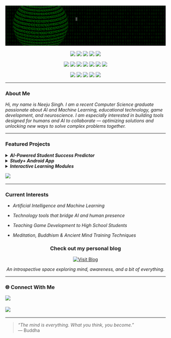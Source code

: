 
<p align="center">
  <img src="final.gif" alt="Welcome GIF">
</p>

<p align="center">
  <img src="https://img.shields.io/badge/Python-blue?style=for-the-badge&logo=python&logoColor=white"/> <img src="https://img.shields.io/badge/Scikit--learn-F7931E?style=for-the-badge&logo=scikit-learn&logoColor=white"/> <img src="https://img.shields.io/badge/TensorFlow-FF6F00?style=for-the-badge&logo=tensorflow&logoColor=white"/> <img src="https://img.shields.io/badge/PyTorch-EE4C2C?style=for-the-badge&logo=pytorch&logoColor=white"/> <img src="https://img.shields.io/badge/FastAPI-005571?style=for-the-badge&logo=fastapi&logoColor=white"/> 
</p>

<p align="center"> 
  <img src="https://img.shields.io/badge/Numpy-013243?style=for-the-badge&logo=numpy&logoColor=white"/> <img src="https://img.shields.io/badge/SciPy-8CAAE6?style=for-the-badge&logo=scipy&logoColor=white"/> <img src="https://img.shields.io/badge/Pandas-150458?style=for-the-badge&logo=pandas&logoColor=white"/> <img src="https://img.shields.io/badge/Matplotlib-11557C?style=for-the-badge&logo=matplotlib&logoColor=white"/>   <img src="https://img.shields.io/badge/Seaborn-0D3D56?style=for-the-badge&logoColor=white"/> <img src="https://img.shields.io/badge/Plotly-3F4F75?style=for-the-badge&logo=plotly&logoColor=white"/> <img src="https://img.shields.io/badge/Tableau-E97627?style=for-the-badge&logo=tableau&logoColor=white"/> 
</p>

<p align="center">
  <img src="https://img.shields.io/badge/Git-F05032?style=for-the-badge&logo=git&logoColor=white"/> <img src="https://img.shields.io/badge/React_Native-20232A?style=for-the-badge&logo=react&logoColor=61DAFB"/> <img src="https://img.shields.io/badge/Firebase-FFCA28?style=for-the-badge&logo=firebase&logoColor=black"/> <img src="https://img.shields.io/badge/Streamlit-FF4B4B?style=for-the-badge&logo=streamlit&logoColor=white"/> <img src="https://img.shields.io/badge/Java-007396?style=for-the-badge&logo=java&logoColor=white"/>
</p>


---

### About Me
 
<em>Hi, my name is Neeju Singh. I am a recent Computer Science graduate passionate about AI and Machine Learning, educational technology, game development, and neuroscience. I am especially interested in building tools designed for humans and AI to collaborate — optimizing solutions and unlocking new ways to solve complex problems together.</em>


---

### Featured Projects

<details>
<summary><b><em>AI-Powered Student Success Predictor</em></b></summary>
<em>A machine learning tool to predict student outcomes and support personalized learning.</em>
<br><br>
🔗 [GitHub Repository](https://github.com/NEEJUSINGH/student-success-predictor) · 📊 Python, Scikit-learn, Streamlit
</details>

<details>
<summary><b><em>Study+ Android App</em></b></summary>
<em>An app that helps students stay focused by locking distractions and providing parental/teacher dashboards.</em>
<br><br>
🔗 [GitHub Repository](https://github.com/NEEJUSINGH/study-plus-app) · 🤖 Java, Firebase, Android Studio
</details>

<details>
<summary><b><em>Interactive Learning Modules</em></b></summary>
<em>Beginner-friendly coding modules for high school students, including game development and web apps.</em>
<br><br>
🔗 [View Project](https://github.com/NEEJUSINGH/space-invader-module) · 🕹️ Pygame, GitHub Pages
</details>

<p> 
  <a href="https://neejusingh.github.io/portfolio.html" target="_blank"><img src="https://img.shields.io/badge/ 📁 Checkout_ My_Portfolio 📁 -c9ff28?style=for-the-badge&logoColor=black"/></a>
</p>

---

### Current Interests

- <em>Artificial Intelligence and Machine Learning</em>

- <em>Technology tools that bridge AI and human presence</em>

- <em>Teaching Game Development to High School Students</em>

- <em>Meditation, Buddhism & Ancient Mind Training Techniques</em>

<h3 align="center">Check out my personal blog</h3>
<p align="center">
  <a href="https://neejusingh.github.io/blog/" target="_blank">
    <img src="https://img.shields.io/badge/Unfolding_Consciousness-FF69B4?style=for-the-badge" alt="Visit Blog">
  </a>
</p>
<p align="center"><em>An introspective space exploring mind, awareness, and a bit of everything.</em></p>


---  

### 🌐 Connect With Me

  <a href="mailto:neejusingh977@gmail.com" target="_blank">
    <img src="https://img.shields.io/badge/📩 Email-Contact_Me-success?style=for-the-badge"/>
  </a><br><br>
  
  <a href="https://www.linkedin.com/in/neejusingh/" target="_blank">
    <img src="https://img.shields.io/badge/🔗 LinkedIn-View_Profile-0A66C2?style=for-the-badge&logo=linkedin&logoColor=white"/>
  </a>
</p>

---

<blockquote>
  <p><em>“The mind is everything. What you think, you become.”</em><br>
  — Buddha</p>
</blockquote>
